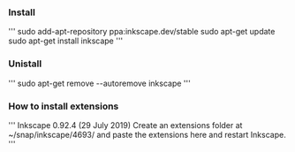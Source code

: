 ### Install
'''
  sudo add-apt-repository ppa:inkscape.dev/stable
  sudo apt-get update
  sudo apt-get install inkscape
'''
### Unistall
'''
  sudo apt-get remove --autoremove inkscape
'''

### How to install extensions
'''
  Inkscape 0.92.4 (29 July 2019)
  Create an extensions folder at ~/snap/inkscape/4693/ and paste the extensions here and restart Inkscape.
'''
